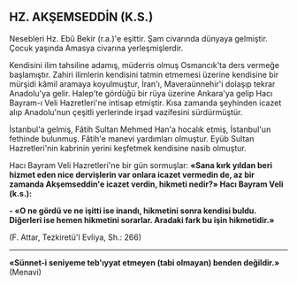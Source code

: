 ## HZ. AKŞEMSEDDİN (K.S.)

Nesebleri Hz. Ebû Bekir (r.a.)'e eşittir. Şam civarında dünyaya gelmiştir. Çocuk yaşında Amasya civarına yerleşmişlerdir.

Kendisini ilim tahsiline adamış, müderris olmuş Osmancık'ta ders vermeğe başlamıştır. Zahiri ilimlerin kendisini tatmin etmemesi üzerine kendisine bir mürşidi kâmil aramaya koyulmuş­tur, İran'ı, Maveraünnehir'i dolaşıp tekrar Ana­dolu'ya gelir. Halep'te gördüğü bir rüya üzeri­ne Ankara'ya gelip Hacı Bayram-ı Veli Hazretleri'ne intisap etmiştir. Kısa zamanda şeyhinden icazet alıp Anadolu'nun çeşitli yerlerinde irşad vazifesini sürdürmüştür.

İstanbul'a gelmiş, Fâtih Sultan Mehmed Han'a hocalık etmiş, İstanbul'un fethinde bu­lunmuş. Fâtih'e manevi yardımları olmuştur. Eyüb Sultan Hazretleri'nin kabrinin yerini keş­fetmek kendisine nasib olmuştur.

Hacı Bayram Veli Hazretleri'ne bir gün sor­muşlar: **«Sana kırk yıldan beri hizmet eden ni­ce dervişlerin var onlara icazet vermedin de, az bir zamanda Akşemseddin'e icazet verdin, hik­meti nedir?» Hacı Bayram Veli (k.s.):**

**- «O ne gördü ve ne işitti ise inandı, hik­metini sonra kendisi buldu. Diğerleri ise hemen hikmetini sorarlar. Aradaki fark bu işin hikme­tidir.»**

(F. Attar, Tezkiretü'l Evliya, Sh.: 266)

<hr>

**«Sünnet-i seniyeme teb'ıyyat etmeyen (tabi olmayan) benden değildir.»** (Menavi)
